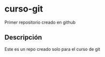 # curso-git
Primer repositorio creado en github
## Descripción
Este es un repo creado solo para el curso de git
